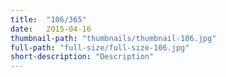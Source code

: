 ```yaml
---
title:  "106/365"
date:   2015-04-16
thumbnail-path: "thumbnails/thumbnail-106.jpg"
full-path: "full-size/full-size-106.jpg"
short-description: "Description"
---
```


